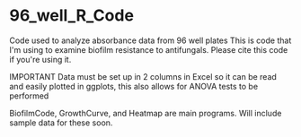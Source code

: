 # 96_well_R_Code
Code used to analyze absorbance data from 96 well plates
This is code that I'm using to examine biofilm resistance to antifungals.
Please cite this code if you're using it. 

IMPORTANT
Data must be set up in 2 columns in Excel so it can be read and easily plotted in ggplots, this also allows for ANOVA tests to be performed

BiofilmCode, GrowthCurve, and Heatmap are main programs. Will include sample data for these soon. 
